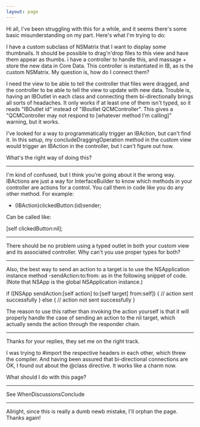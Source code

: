 ```yaml
---
layout: page
---
```



Hi all, I've been struggling with this for a while, and it seems there's some basic misunderstanding on my part. Here's what I'm trying to do:

I have a custom subclass of NSMatrix that I want to display some thumbnails. It should be possible to drag'n'drop files to this view and have them appear as thumbs. i have a controller to handle this, and massage + store the new data in Core Data. This controller is instantiated in IB, as is the custom NSMatrix. My question is, how do I connect them?

I need the view to be able to tell the controller that files were dragged, and the controller to be able to tell the view to update with new data. Trouble is, having an IBOutlet in each class and connecting them bi-directionally brings all sorts of headaches. It only works if at least one of them isn't typed, so it reads "IBOutlet id" instead of "IBoutlet QCMController". This gives a "QCMController may not respond to [whatever method I'm calling]" warning, but it works.

I've looked for a way to programmatically trigger an IBAction, but can't find it. In this setup, my concludeDraggingOperation method in the custom view would trigger an IBAction in the controller, but I can't figure out how.

What's the right way of doing this?

----

I'm kind of confused, but I think you're going about it the wrong way. IBActions are just a way for InterfaceBuilder to know which methods in your controller are actions for a control. You call them in code like you do any other method. For example:
    
- (IBAction)clickedButton:(id)sender;

Can be called like:
    
[self clickedButton:nil];


----

There should be no problem using a typed outlet in both your custom view and its associated controller.  Why can't you use proper types for both?

----

Also, the best way to send an action to a target is to use the NSApplication instance method -sendAction:to:from: as in the following snippet of code.  (Note that NSApp is the global NSApplication instance.)

    
if ([NSApp sendAction:[self action] to:[self target] from:self]) {
    // action sent successfully
} else {
    // action not sent successfully
}


The reason to use this rather than invoking the action yourself is that it will properly handle the case of sending an action to the nil target, which actually sends the action through the responder chain.

----

Thanks for your replies, they set me on the right track.

I was trying to #import the respective headers in each other, which threw the compiler. And having been assured that bi-directional connections are OK, I found out about the @class directive. It works like a charm now.

What should I do with this page?

----

See WhenDiscussionsConclude

----
Allright, since this is really a dumb newb mistake, I'll orphan the page. Thanks again!
